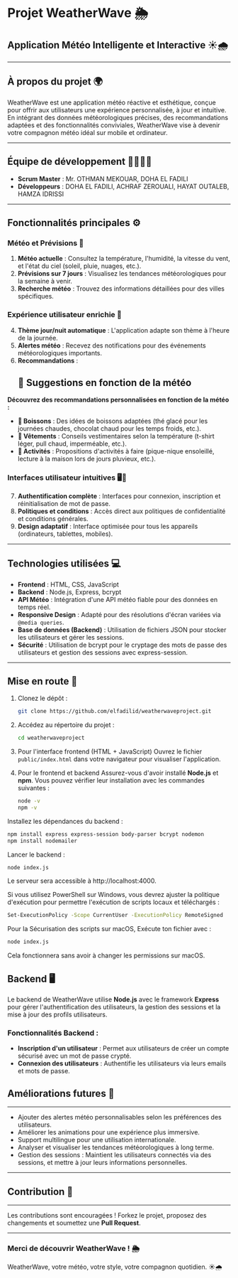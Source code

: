 # **Projet WeatherWave** 🌦️  
## **Application Météo Intelligente et Interactive** ☀️🌧️

---

## **À propos du projet** 🌍

WeatherWave est une application météo réactive et esthétique, conçue pour offrir aux utilisateurs une expérience personnalisée, à jour et intuitive. En intégrant des données météorologiques précises, des recommandations adaptées et des fonctionnalités conviviales, WeatherWave vise à devenir votre compagnon météo idéal sur mobile et ordinateur.

---

## **Équipe de développement** 👩‍💻👨‍💻

- **Scrum Master** : Mr. OTHMAN MEKOUAR, DOHA EL FADILI  
- **Développeurs** : DOHA EL FADILI, ACHRAF ZEROUALI, HAYAT OUTALEB, HAMZA IDRISSI  

---

## **Fonctionnalités principales** ⚙️

### **Météo et Prévisions** 📅
1. **Météo actuelle** : Consultez la température, l'humidité, la vitesse du vent, et l'état du ciel (soleil, pluie, nuages, etc.).  
2. **Prévisions sur 7 jours** : Visualisez les tendances météorologiques pour la semaine à venir.  
3. **Recherche météo** : Trouvez des informations détaillées pour des villes spécifiques.  

### **Expérience utilisateur enrichie** 🌟
4. **Thème jour/nuit automatique** : L'application adapte son thème à l'heure de la journée.  
5. **Alertes météo** : Recevez des notifications pour des événements météorologiques importants.  
6. **Recommandations** : 
   ## 🧴 Suggestions en fonction de la météo

**Découvrez des recommandations personnalisées en fonction de la météo :**

- **🍹 Boissons** : Des idées de boissons adaptées (thé glacé pour les journées chaudes, chocolat chaud pour les temps froids, etc.).
- **👕 Vêtements** : Conseils vestimentaires selon la température (t-shirt léger, pull chaud, imperméable, etc.).
- **🎯 Activités** : Propositions d'activités à faire (pique-nique ensoleillé, lecture à la maison lors de jours pluvieux, etc.).

### **Interfaces utilisateur intuitives** 🖥️📱
7. **Authentification complète** : Interfaces pour connexion, inscription et réinitialisation de mot de passe.  
8. **Politiques et conditions** : Accès direct aux politiques de confidentialité et conditions générales.  
9. **Design adaptatif** : Interface optimisée pour tous les appareils (ordinateurs, tablettes, mobiles).  

---

## **Technologies utilisées** 💻

- **Frontend** : HTML, CSS, JavaScript  
- **Backend** : Node.js, Express, bcrypt  
- **API Météo** : Intégration d'une API météo fiable pour des données en temps réel.  
- **Responsive Design** : Adapté pour des résolutions d'écran variées via `@media queries`.  
- **Base de données (Backend)** : Utilisation de fichiers JSON pour stocker les utilisateurs et gérer les sessions.  
- **Sécurité** : Utilisation de bcrypt pour le cryptage des mots de passe des utilisateurs et gestion des sessions avec express-session.

---

## **Mise en route** 🚀

1. Clonez le dépôt :  
   ```bash
   git clone https://github.com/elfadilid/weatherwaveproject.git

   ```

2. Accédez au répertoire du projet :
   ```bash
   cd weatherwaveproject
   ```

3. Pour l'interface frontend (HTML + JavaScript)
Ouvrez le fichier `public/index.html` dans votre navigateur pour visualiser l'application.

4. Pour le frontend et backend
Assurez-vous d'avoir installé **Node.js** et **npm**.
Vous pouvez vérifier leur installation avec les commandes suivantes :
   ```bash
   node -v
   npm -v
   ```
Installez les dépendances du backend :
   ```bash
   npm install express express-session body-parser bcrypt nodemon
   npm install nodemailer
   ```
Lancer le backend :
   ```bash
   node index.js
   ```
Le serveur sera accessible à http://localhost:4000.

Si vous utilisez PowerShell sur Windows, vous devrez ajuster la politique d'exécution pour permettre l'exécution de scripts locaux et téléchargés :

   ```bash
   Set-ExecutionPolicy -Scope CurrentUser -ExecutionPolicy RemoteSigned
   ```
Pour la Sécurisation des scripts sur macOS, Exécute ton fichier avec :

   ```bash
   node index.js
   ```
Cela fonctionnera sans avoir à changer les permissions sur macOS.

## **Backend** 🖥️  
Le backend de WeatherWave utilise **Node.js** avec le framework **Express** pour gérer l'authentification des utilisateurs, la gestion des sessions et la mise à jour des profils utilisateurs.  

### **Fonctionnalités Backend** :  
- **Inscription d'un utilisateur** : Permet aux utilisateurs de créer un compte sécurisé avec un mot de passe crypté.  
- **Connexion des utilisateurs** : Authentifie les utilisateurs via leurs emails et mots de passe.

## **Améliorations futures** 🔮
----------------------------

* Ajouter des alertes météo personnalisables selon les préférences des utilisateurs.
* Améliorer les animations pour une expérience plus immersive.
* Support multilingue pour une utilisation internationale.
* Analyser et visualiser les tendances météorologiques à long terme.
* Gestion des sessions : Maintient les utilisateurs connectés via des sessions, et mettre à jour leurs informations personnelles.  
---

## **Contribution** 🤝
-------------------

Les contributions sont encouragées ! Forkez le projet, proposez des changements et soumettez une **Pull Request**.

---

### **Merci de découvrir WeatherWave !** 🌦️

WeatherWave, votre météo, votre style, votre compagnon quotidien. ☀️🌧️
